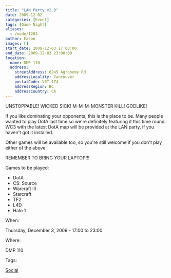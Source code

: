 ```yaml
---
title: "LAN Party v2.0"
date: 2009-12-02
categories: [Event]
tags: [Game Night]
aliases:
  - /node/1283
author: Eason
images: []
start_date: 2009-12-03 17:00:00
end_date: 2009-12-03 23:00:00
location:
  name: DMP 110
  address:
    streetAddress: 6245 Agronomy Rd
    addressLocality: Vancouver
    postalCode: V6T 1Z4
    addressRegion: BC
    addressCountry: CA
---
```


UNSTOPPABLE! WICKED SICK! M-M-M-MONSTER KILL! GODLIKE!

If you like dominating your opponents, this is the place to be. Many people wanted to play DotA last time so we're definitely featuring it this time round. WC3 with the latest DotA map will be provided at the LAN party, if you haven't got it installed.

Other games will be available too, so you're still welcome if you don't play either of the above.

REMEMBER TO BRING YOUR LAPTOP!!!

Games to be played:

- DotA
- CS: Source
- Warcraft III
- Starcraft
- TF2
- L4D
- Halo 1

When:

Thursday, December 3, 2009 - 17:00 to 23:00

Where:

DMP 110

Tags:

[Social](/social)
